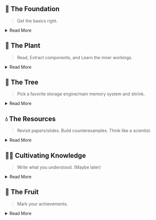 ## 🌱 The Foundation
> Get the basics right.

<details>
<summary>Read More</summary>

#### Core Data Structure
- Regular Data structure
  - Randomized: Quick Sort, Treap, SkipList
  - Misc: List, Stack, Queue, Priority Queue (taken from gods)
  - Sorted: Binary Search Tree
- [Systems Data structure](https://github.com/csorchard/sds)
  - Hash-Based: Probing vs Chaining in Hashmap
    - Approximate: Bloom Filter, Count Min Sketch, HyperLogLog
    - Rebalancing Map: Consistent Hashing, ChordDHT, Range Based Partitioning, Extendable Hashing
    - Hash Functions: Cuckoo Hash, Murmur Hash,
  - Sorted: BTree, Binary Search Tree, Treap,  Red Black Tree, B Epsilon Tree
  - Multi Dimension: KD Tree, Z-Index, Hilbert Curve
  - Sampling: Reservoir Sampling
  - Stream: Sliding window
  - Difference: Merkal Tree
  - Time: Hashed Wheel Timer
- Concurrent Data Structures:
  - Skip List
  - BTree
 
#### Performance engineering tools
- [Performance Analysis](https://github.com/csorchard/perf_analysis)
  - Heap Dump
  - Trace
  - Jmeter, YCSB
  - VRPC (vector clock)
  - Heap View
  - Write Benchmark
  - Lotsaa
  - GC frequency, threshold
  - Git Bisect
  - Explain Analyze
  - OpenTelemetry Trace

#### Advanced Data Structures
- Arena based skip list
- Roaring BitMap
- Zone Map

</details>

## 🌿 The Plant
> Read, Extract components, and Learn the inner workings.

<details>
<summary>Read More</summary>

#### From MatrixOrigin
- [Systems Data Structures Usage](https://github.com/csorchard/sds_use)
  - HyperLogLog: Used to find NDV before writing segment meta header
  - Bloom Filter: Used for fast range scan through blocks
- [MatrixOrigin Join](https://github.com/dborchard/mojoin.git)
  - Hash Map
  - Memory Pool

#### Misc
- Storage Engine: WAL, Btree, CoW Btree, LSM Tree
- Memtable using Skip List

</details>

## 🌳 The Tree
> Pick a favorite storage engine/main memory system and shrink.

<details>
<summary>Read More</summary>

#### Storage Engines
- Dgraph ristretto: 
- Dgraph badger:  Memory allocation part in pkg z.
- BigCache: 

</details>


## 💧 The Resources
> Revisit papers/slides. Build counterexamples. Think like a scientist.

<details>
<summary>Read More</summary>
  
#### Reading
- [Algorithms and Data Structures for Massive Datasets](https://a.co/d/j4aYee9) - BF, `Count-Min` Sketch, HyperLogLog, Reservoir `Sampling`.
- [The Art of Multiprocessor Programming](https://www.amazon.com/Art-Multiprocessor-Programming-Maurice-Herlihy/dp/0123705916): Concurrent Data Structures.

#### Read
- [Advanced Algorithms and Data Structures](https://a.co/d/3tsZk96): BitMap, BloomFilter, LFU, LRU
- [100 Go Mistakes and How to Avoid Them](https://a.co/d/7EAXgLq) - Concurrency patterns, Mechanical sympathy (last 10 chapters).
- [Algorithms for Modern Hardware](https://en.algorithmica.org/hpc/)[Incomplete]: Talk about SIMD, CPU Cache, External Memory, Instruction Level Parallelism.

</details>

## 👨‍🌾 Cultivating Knowledge
> Write what you understood. (Maybe later)

<details>
<summary>Read More</summary>

#### Teachings
- [Method for Implementing lock-free shared data structure](https://www.youtube.com/watch?v=MK1ZqqW-9gM) - Coordination Technique, Large Objects


</details>

## 🥭 The Fruit
> Mark your achievements.

<details>
<summary>Read More</summary>

#### Core Implementations
- [Kmeans++ & Elkan's Kmeans](https://github.com/arjunsk/kmeans): Library extracted from MatrixOrigin's IVFFLAT index.

</details>
